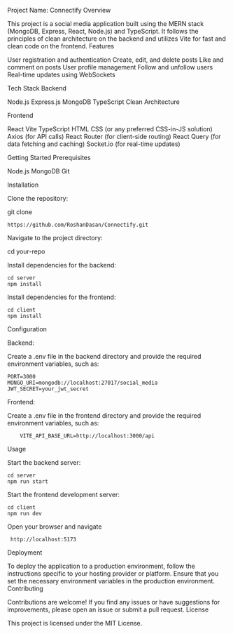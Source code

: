 Project Name: Connectify
Overview

This project is a social media application built using the MERN stack (MongoDB, Express, React, Node.js) and TypeScript. It follows the principles of clean architecture on the backend and utilizes Vite for fast and clean code on the frontend.
Features

   User registration and authentication
    Create, edit, and delete posts
    Like and comment on posts
    User profile management
    Follow and unfollow users
    Real-time updates using WebSockets

Tech Stack
Backend

   Node.js
    Express.js
    MongoDB
    TypeScript
    Clean Architecture

Frontend

   React
    Vite
    TypeScript
    HTML
    CSS (or any preferred CSS-in-JS solution)
    Axios (for API calls)
    React Router (for client-side routing)
    React Query (for data fetching and caching)
    Socket.io (for real-time updates)

Getting Started
Prerequisites

   Node.js 
    MongoDB 
    Git

Installation

   Clone the repository:

git clone 

    https://github.com/RoshanDasan/Connectify.git

   Navigate to the project directory:


   cd your-repo

   Install dependencies for the backend:
    

    cd server
    npm install

   Install dependencies for the frontend:

    cd client
    npm install

Configuration

   Backend:

   Create a .env file in the backend directory and provide the required environment variables, such as:


    PORT=3000
    MONGO_URI=mongodb://localhost:27017/social_media
    JWT_SECRET=your_jwt_secret

Frontend:

  Create a .env file in the frontend directory and provide the required environment variables, such as:


        VITE_API_BASE_URL=http://localhost:3000/api

Usage

   Start the backend server:


    cd server
    npm run start

   Start the frontend development server:


    cd client
    npm run dev

   Open your browser and navigate 
   
     http://localhost:5173

Deployment

To deploy the application to a production environment, follow the instructions specific to your hosting provider or platform. Ensure that you set the necessary environment variables in the production environment.
Contributing

Contributions are welcome! If you find any issues or have suggestions for improvements, please open an issue or submit a pull request.
License

This project is licensed under the MIT License.
